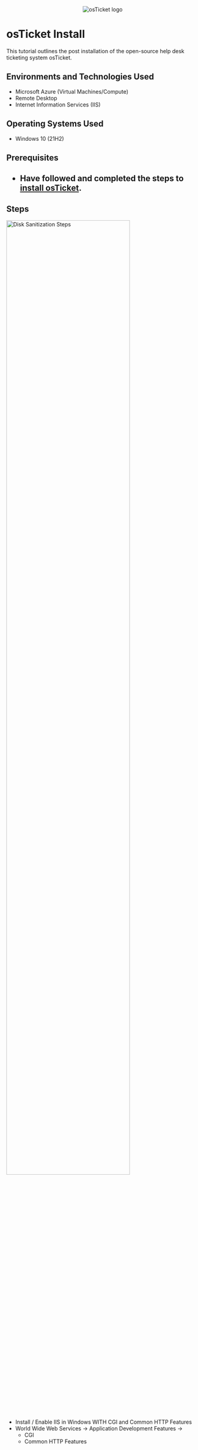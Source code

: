 <p align="center">
<img src="https://i.imgur.com/Clzj7Xs.png" alt="osTicket logo"/>
</p>

<h1>osTicket Install</h1>
This tutorial outlines the post installation of the open-source help desk ticketing system osTicket.<br />



<h2>Environments and Technologies Used</h2>

- Microsoft Azure (Virtual Machines/Compute)
- Remote Desktop
- Internet Information Services (IIS)

<h2>Operating Systems Used </h2>

- Windows 10</b> (21H2)

<h2>Prerequisites<h2>

- Have followed and completed the steps to [install osTicket]().

<h2>Steps</h2>

<p>
<img src="https://i.imgur.com/DZkA3YW.png" height="80%" width="80%" alt="Disk Sanitization Steps"/>
</p>
  
- Install / Enable IIS in Windows WITH CGI and Common HTTP Features
- World Wide Web Services -> Application Development Features ->
  - CGI
  - Common HTTP Features
  
<br />

